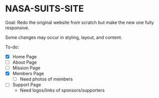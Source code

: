 # NASA-SUITS-SITE

Goal: Redo the original website from scratch but make the new one fully responsive.

Some changes may occur in styling, layout, and content.

To-do:
- [x] Home Page
- [ ] About Page
- [ ] Mission Page
- [x] Members Page
	- [ ] Need photos of members
- [ ] Support Page
	- Need logos/links of sponsors/supporters
